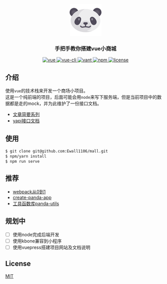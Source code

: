 <p align="center">
  <img width="100" height="100" src="https://raw.githubusercontent.com/Ewall1106/panda-vue-template/master/src/assets/logo.png">
  <h3  align="center">手把手教你搭建vue小商城</h3>
</p>

<p align="center">
  <a href="https://github.com/vuejs/vue">
    <img src="https://img.shields.io/badge/vue-2.6.11-brightgreen.svg" alt="vue">
  </a>
   <a href="https://cli.vuejs.org/guide/">
    <img src="https://img.shields.io/badge/@vue/cli-4.2.3-brightgreen.svg" alt="vue-cli">
  </a>
    <a href="https://youzan.github.io/vant/#/zh-CN/">
    <img src="https://img.shields.io/badge/vant-2.7.0-brightgreen.svg" alt="vant">
  </a>
   <a href="https://www.npmjs.com/">
    <img src="https://img.shields.io/badge/npm-6.9.0-brightgreen.svg" alt="npm">
  </a>
  <a href="https://github.com/Ewall1106/panda-vue-template/blob/master/LICENSE">
    <img src="https://img.shields.io/github/license/mashape/apistatus.svg" alt="license">
  </a>
</p>

## 介绍

使用`vue`的技术栈来开发一个商场小项目。  
这是一个纯前端的项目，后面可能会用`node`来写下服务端，但是当前项目中的数据都是走的mock，并为此维护了一份接口文档。

- [文章简要系列](https://www.jianshu.com/nb/14505636)
- [yapi接口文档](http://yapi.demo.qunar.com/project/17982)

## 使用
```
$ git clone git@github.com:Ewall1106/mall.git
$ npm/yarn install
$ npm run serve
```

## 推荐
- [webpack从0到1](https://github.com/Ewall1106/webpack-demo)
- [create-panda-app](https://github.com/Ewall1106/create-panda-app)
- [工具函数库panda-utils](https://github.com/Ewall1106/panda-utils)

## 规划中

* [ ] 使用node完成后端开发
* [ ] 使用kbone兼容到小程序
* [ ] 使用vuepress搭建项目网站及文档说明

## License

[MIT](https://github.com/Ewall1106/mall/blob/master/LICENSE)
